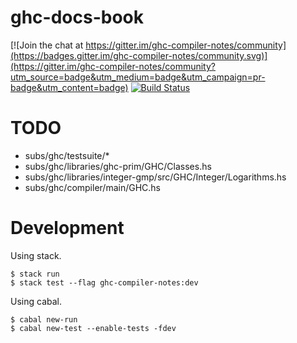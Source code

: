 # ghc-docs-book

[![Join the chat at https://gitter.im/ghc-compiler-notes/community](https://badges.gitter.im/ghc-compiler-notes/community.svg)](https://gitter.im/ghc-compiler-notes/community?utm_source=badge&utm_medium=badge&utm_campaign=pr-badge&utm_content=badge) [![Build Status](https://travis-ci.org/myuon/ghc-compiler-notes.svg?branch=master)](https://travis-ci.org/myuon/ghc-compiler-notes)

# TODO

- subs/ghc/testsuite/*
- subs/ghc/libraries/ghc-prim/GHC/Classes.hs
- subs/ghc/libraries/integer-gmp/src/GHC/Integer/Logarithms.hs
- subs/ghc/compiler/main/GHC.hs

# Development

Using stack.

```shell
$ stack run
$ stack test --flag ghc-compiler-notes:dev
```

Using cabal.

```shell
$ cabal new-run
$ cabal new-test --enable-tests -fdev
```
